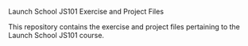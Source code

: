 Launch School JS101 Exercise and Project Files

This repository contains the exercise and project files pertaining to the Launch School JS101 course.
